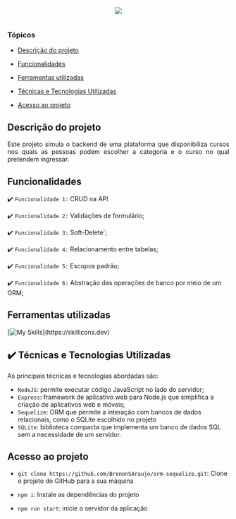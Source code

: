 <p align="center">
<img src="https://github.com/user-attachments/assets/f4dce359-935b-42b6-bb2a-603fa8a75ffe"/>
<p align="center">
<img loading="lazy" src="" alt="" style="max-width: 100%;"/>
</p>

### Tópicos


- [Descrição do projeto](#descrição-do-projeto)

- [Funcionalidades](#funcionalidades)

- [Ferramentas utilizadas](#ferramentas-utilizadas)

- [Técnicas e Tecnologias Utilizadas](#técnicas-e-tecnologias-utilizadas)

- [Acesso ao projeto](#acesso-ao-projeto)

## Descrição do projeto 

<p align="justify">
 Este projeto simula o backend de uma plataforma que disponibiliza cursos nos quais as pessoas podem escolher a categoria e o curso no qual pretendem ingressar.
</p>

## Funcionalidades

:heavy_check_mark: `Funcionalidade 1:` CRUD na API

:heavy_check_mark: `Funcionalidade 2:` Validações de formulário;

:heavy_check_mark: `Funcionalidade 3:` Soft-Delete`;

:heavy_check_mark: `Funcionalidade 4:` Relacionamento entre tabelas;

:heavy_check_mark: `Funcionalidade 5:` Escopos padrão;

:heavy_check_mark: `Funcionalidade 6:` Abstração das operações de banco por meio de um ORM;


## Ferramentas utilizadas
[![My Skills](https://skillicons.dev/icons?i=nodejs,express,sequelize,sqlite,)](https://skillicons.dev)

###

## ✔️ Técnicas e Tecnologias Utilizadas

As principais técnicas e tecnologias abordadas são:

- `NodeJS`: permite executar código JavaScript no lado do servidor;
- `Express`: framework de aplicativo web para Node.js que simplifica a criação de aplicativos web e móveis;
- `Sequelize`: ORM que permite a interação com bancos de dados relacionais, como o SQLite escolhido no projeto
- `SQLite`: biblioteca compacta que implementa um banco de dados SQL sem a necessidade de um servidor.


## Acesso ao projeto
  - ``git clone https://github.com/BrenonSAraujo/orm-sequelize.git``: Clone o projeto do GitHub para a sua máquina
  
  - ``npm i``: Instale as dependências do projeto
  
  - ``npm run start``: inicie o servidor da aplicação
    
